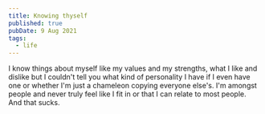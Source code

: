 ```yaml
---
title: Knowing thyself
published: true
pubDate: 9 Aug 2021
tags:
  - life
---
```


I know things about myself like my values and my strengths, what I like and dislike but I couldn't tell you what kind of personality I have if I even have one or whether I'm just a chameleon copying everyone else's. I'm amongst people and never truly feel like I fit in or that I can relate to most people. And that sucks.
